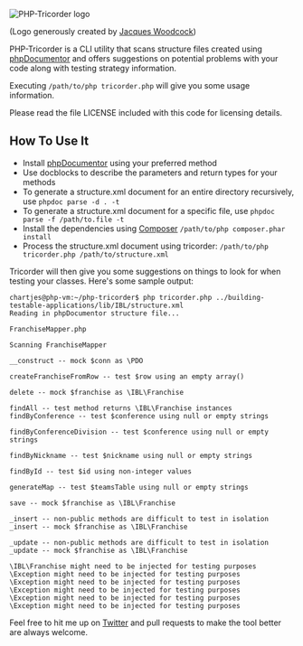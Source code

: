 ![PHP-Tricorder logo](http://grumpy-testing.com/Tricorder_text.png)

(Logo generously created by [Jacques Woodcock](https://twitter.com/jacques_thekit))

PHP-Tricorder is a CLI utility that scans structure files created using [phpDocumentor](http://phpdoc.org)
and offers suggestions on potential problems with your code along with testing
strategy information.

Executing `/path/to/php tricorder.php` will give you some usage information.

Please read the file LICENSE included with this code for licensing details.

How To Use It
-------------

* Install [phpDocumentor](http://phpdoc.org) using your preferred method
* Use docblocks to describe the parameters and return types for your methods
* To generate a structure.xml document for an entire directory recursively, use `phpdoc parse -d . -t`
* To generate a structure.xml document for a specific file, use `phpdoc parse -f /path/to.file -t`
* Install the dependencies using [Composer](http://getcomposer.org/) `/path/to/php composer.phar install`
* Process the structure.xml document using tricorder: `/path/to/php tricorder.php /path/to/structure.xml`

Tricorder will then give you some suggestions on things to look for when testing
your classes. Here's some sample output:

	chartjes@php-vm:~/php-tricorder$ php tricorder.php ../building-testable-applications/lib/IBL/structure.xml 
	Reading in phpDocumentor structure file...

	FranchiseMapper.php

	Scanning FranchiseMapper

	__construct -- mock $conn as \PDO

	createFranchiseFromRow -- test $row using an empty array()

	delete -- mock $franchise as \IBL\Franchise

	findAll -- test method returns \IBL\Franchise instances
	findByConference -- test $conference using null or empty strings

	findByConferenceDivision -- test $conference using null or empty strings

	findByNickname -- test $nickname using null or empty strings

	findById -- test $id using non-integer values

	generateMap -- test $teamsTable using null or empty strings

	save -- mock $franchise as \IBL\Franchise

	_insert -- non-public methods are difficult to test in isolation
	_insert -- mock $franchise as \IBL\Franchise

	_update -- non-public methods are difficult to test in isolation
	_update -- mock $franchise as \IBL\Franchise

	\IBL\Franchise might need to be injected for testing purposes
	\Exception might need to be injected for testing purposes
	\Exception might need to be injected for testing purposes
	\Exception might need to be injected for testing purposes
	\Exception might need to be injected for testing purposes
	\Exception might need to be injected for testing purposes

  

Feel free to hit me up on [Twitter](https://twitter.com/grmpyprogrammer) and pull requests
to make the tool better are always welcome. 
